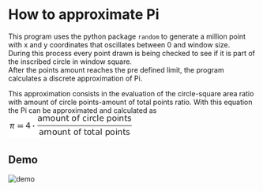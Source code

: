 # How to approximate Pi

This program uses the python package `random` to generate a million point with x and y coordinates that oscillates between 0 and window size.  
During this process every point drawn is being checked to see if it is part of the inscribed circle in window square.\
After the points amount reaches the pre defined limit, the program calculates a discrete approximation of Pi.

This approximation consists in the evaluation of the circle-square area ratio with amount of circle points-amount of total points ratio. With this equation the Pi can be approximated and calculated as 
![equation](formula.png)

## Demo

![demo](demo.gif)